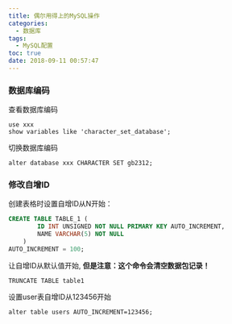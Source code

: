 ```yaml
---
title: 偶尔用得上的MySQL操作
categories:
  - 数据库
tags:
  - MySQL配置
toc: true
date: 2018-09-11 00:57:47
---
```


### 数据库编码
查看数据库编码
```
use xxx
show variables like 'character_set_database';
```

切换数据库编码
```
alter database xxx CHARACTER SET gb2312;
```

### 修改自增ID
创建表格时设置自增ID从N开始：
```SQL
CREATE TABLE TABLE_1 (
        ID INT UNSIGNED NOT NULL PRIMARY KEY AUTO_INCREMENT,
        NAME VARCHAR(5) NOT NULL 
    )
AUTO_INCREMENT = 100;
```

让自增ID从默认值开始, **但是注意：这个命令会清空数据包记录！**
```
TRUNCATE TABLE table1
```

设置user表自增ID从123456开始
```
alter table users AUTO_INCREMENT=123456;
```
